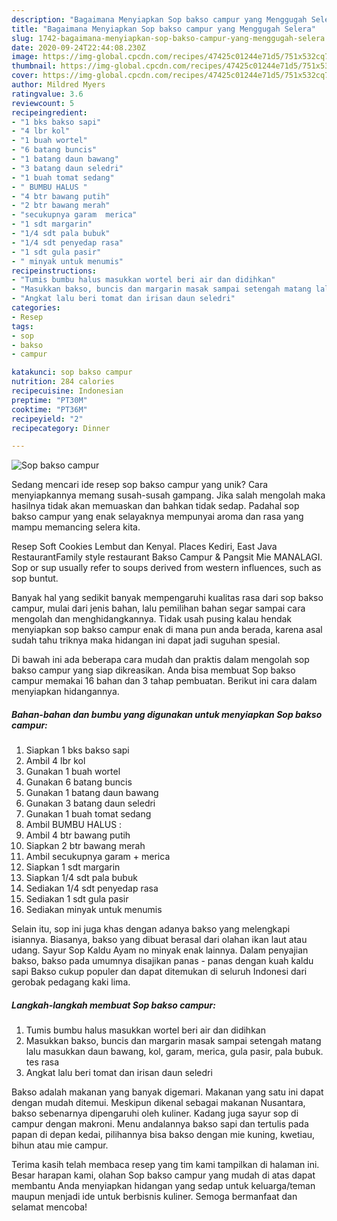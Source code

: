 ```yaml
---
description: "Bagaimana Menyiapkan Sop bakso campur yang Menggugah Selera"
title: "Bagaimana Menyiapkan Sop bakso campur yang Menggugah Selera"
slug: 1742-bagaimana-menyiapkan-sop-bakso-campur-yang-menggugah-selera
date: 2020-09-24T22:44:08.230Z
image: https://img-global.cpcdn.com/recipes/47425c01244e71d5/751x532cq70/sop-bakso-campur-foto-resep-utama.jpg
thumbnail: https://img-global.cpcdn.com/recipes/47425c01244e71d5/751x532cq70/sop-bakso-campur-foto-resep-utama.jpg
cover: https://img-global.cpcdn.com/recipes/47425c01244e71d5/751x532cq70/sop-bakso-campur-foto-resep-utama.jpg
author: Mildred Myers
ratingvalue: 3.6
reviewcount: 5
recipeingredient:
- "1 bks bakso sapi"
- "4 lbr kol"
- "1 buah wortel"
- "6 batang buncis"
- "1 batang daun bawang"
- "3 batang daun seledri"
- "1 buah tomat sedang"
- " BUMBU HALUS "
- "4 btr bawang putih"
- "2 btr bawang merah"
- "secukupnya garam  merica"
- "1 sdt margarin"
- "1/4 sdt pala bubuk"
- "1/4 sdt penyedap rasa"
- "1 sdt gula pasir"
- " minyak untuk menumis"
recipeinstructions:
- "Tumis bumbu halus masukkan wortel beri air dan didihkan"
- "Masukkan bakso, buncis dan margarin masak sampai setengah matang lalu masukkan daun bawang, kol, garam, merica, gula pasir, pala bubuk. tes rasa"
- "Angkat lalu beri tomat dan irisan daun seledri"
categories:
- Resep
tags:
- sop
- bakso
- campur

katakunci: sop bakso campur 
nutrition: 284 calories
recipecuisine: Indonesian
preptime: "PT30M"
cooktime: "PT36M"
recipeyield: "2"
recipecategory: Dinner

---
```



![Sop bakso campur](https://img-global.cpcdn.com/recipes/47425c01244e71d5/751x532cq70/sop-bakso-campur-foto-resep-utama.jpg)

Sedang mencari ide resep sop bakso campur yang unik? Cara menyiapkannya memang susah-susah gampang. Jika salah mengolah maka hasilnya tidak akan memuaskan dan bahkan tidak sedap. Padahal sop bakso campur yang enak selayaknya mempunyai aroma dan rasa yang mampu memancing selera kita.

Resep Soft Cookies Lembut dan Kenyal. Places Kediri, East Java RestaurantFamily style restaurant Bakso Campur &amp; Pangsit Mie MANALAGI. Sop or sup usually refer to soups derived from western influences, such as sop buntut.

Banyak hal yang sedikit banyak mempengaruhi kualitas rasa dari sop bakso campur, mulai dari jenis bahan, lalu pemilihan bahan segar sampai cara mengolah dan menghidangkannya. Tidak usah pusing kalau hendak menyiapkan sop bakso campur enak di mana pun anda berada, karena asal sudah tahu triknya maka hidangan ini dapat jadi suguhan spesial.


Di bawah ini ada beberapa cara mudah dan praktis dalam mengolah sop bakso campur yang siap dikreasikan. Anda bisa membuat Sop bakso campur memakai 16 bahan dan 3 tahap pembuatan. Berikut ini cara dalam menyiapkan hidangannya.

<!--inarticleads1-->

##### Bahan-bahan dan bumbu yang digunakan untuk menyiapkan Sop bakso campur:

1. Siapkan 1 bks bakso sapi
1. Ambil 4 lbr kol
1. Gunakan 1 buah wortel
1. Gunakan 6 batang buncis
1. Gunakan 1 batang daun bawang
1. Gunakan 3 batang daun seledri
1. Gunakan 1 buah tomat sedang
1. Ambil  BUMBU HALUS :
1. Ambil 4 btr bawang putih
1. Siapkan 2 btr bawang merah
1. Ambil secukupnya garam + merica
1. Siapkan 1 sdt margarin
1. Siapkan 1/4 sdt pala bubuk
1. Sediakan 1/4 sdt penyedap rasa
1. Sediakan 1 sdt gula pasir
1. Sediakan  minyak untuk menumis


Selain itu, sop ini juga khas dengan adanya bakso yang melengkapi isiannya. Biasanya, bakso yang dibuat berasal dari olahan ikan laut atau udang. Sayur Sop Kaldu Ayam no minyak enak lainnya. Dalam penyajian bakso, bakso pada umumnya disajikan panas - panas dengan kuah kaldu sapi Bakso cukup populer dan dapat ditemukan di seluruh Indonesi dari gerobak pedagang kaki lima. 

<!--inarticleads2-->

##### Langkah-langkah membuat Sop bakso campur:

1. Tumis bumbu halus masukkan wortel beri air dan didihkan
1. Masukkan bakso, buncis dan margarin masak sampai setengah matang lalu masukkan daun bawang, kol, garam, merica, gula pasir, pala bubuk. tes rasa
1. Angkat lalu beri tomat dan irisan daun seledri


Bakso adalah makanan yang banyak digemari. Makanan yang satu ini dapat dengan mudah ditemui. Meskipun dikenal sebagai makanan Nusantara, bakso sebenarnya dipengaruhi oleh kuliner. Kadang juga sayur sop di campur dengan makroni. Menu andalannya bakso sapi dan tertulis pada papan di depan kedai, pilihannya bisa bakso dengan mie kuning, kwetiau, bihun atau mie campur. 

Terima kasih telah membaca resep yang tim kami tampilkan di halaman ini. Besar harapan kami, olahan Sop bakso campur yang mudah di atas dapat membantu Anda menyiapkan hidangan yang sedap untuk keluarga/teman maupun menjadi ide untuk berbisnis kuliner. Semoga bermanfaat dan selamat mencoba!
